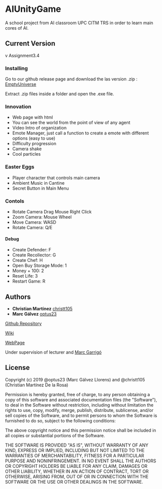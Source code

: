 # AIUnityGame
A school project from AI classroom UPC CITM TRS in order to learn main cores of AI.

## Current Version
v Assignment3.4

### Installing
Go to our github release page and download the las version .zip : 
[EmptyUniverse](https://github.com/optus23/AIUnityGame/releases)

Extract .zip files inside a folder and open the .exe file.

### Innovation
* Web page with html
* You can see the world from the point of view of any agent
* Video Intro of organization
* Emote Manager, just call a function to create a emote with different options (easy to use)
* Difficulty progression
* Camera shake
* Cool particles

### Easter Eggs
* Player character that controls main camera
* Ambient Music in Cantine
* Secret Button in Main Menu

### Contols
* Rotate Camera				Drag Mouse Right Click
* Zoom Camera:				Mouse Wheel
* Move Camera:  	         			WASD
* Rotate Camera:			Q/E
#### Debug
* Create Defender:			F
* Create Recollector:			G
* Create Chef:				H
* Open Buy Storage Mode:		1
* Money + 100:				2
* Reset Life:				3
* Restart Game:				R

## Authors
* **Christian Martínez** [christt105](https://github.com/christt105)
* **Marc Gálvez** [optus23](https://github.com/optus23)

[Github Repository](https://github.com/optus23/AIUnityGame)

[Wiki](https://github.com/optus23/AIUnityGame/wiki)

[WebPage](https://optus23.github.io/AIUnityGame/)

Under supervision of lecturer and [Marc Garrigó](https://www.linkedin.com/in/mgarrigo/)

## License

Copyright (c) 2019 @optus23 (Marc Gálvez Llorens) and @christt105 (Christian Martínez De la Rosa)

Permission is hereby granted, free of charge, to any person obtaining a copy
of this software and associated documentation files (the "Software"), to deal
in the Software without restriction, including without limitation the rights
to use, copy, modify, merge, publish, distribute, sublicense, and/or sell
copies of the Software, and to permit persons to whom the Software is
furnished to do so, subject to the following conditions:

The above copyright notice and this permission notice shall be included in all
copies or substantial portions of the Software.

THE SOFTWARE IS PROVIDED "AS IS", WITHOUT WARRANTY OF ANY KIND, EXPRESS OR
IMPLIED, INCLUDING BUT NOT LIMITED TO THE WARRANTIES OF MERCHANTABILITY,
FITNESS FOR A PARTICULAR PURPOSE AND NONINFRINGEMENT. IN NO EVENT SHALL THE
AUTHORS OR COPYRIGHT HOLDERS BE LIABLE FOR ANY CLAIM, DAMAGES OR OTHER
LIABILITY, WHETHER IN AN ACTION OF CONTRACT, TORT OR OTHERWISE, ARISING FROM,
OUT OF OR IN CONNECTION WITH THE SOFTWARE OR THE USE OR OTHER DEALINGS IN THE
SOFTWARE.
